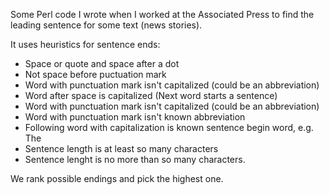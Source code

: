 Some Perl code I wrote when I worked at the Associated Press to find the leading sentence for some text (news stories).

It uses heuristics for sentence ends:

* Space or quote and space after a dot
* Not space before puctuation mark
* Word with punctuation mark isn't capitalized (could be an abbreviation)
* Word after space is capitalized (Next word starts a sentence)
* Word with punctuation mark isn't capitalized (could be an abbreviation)
* Word with punctuation mark isn't known abbreviation
* Following word with capitalization is known sentence begin word, e.g. The
* Sentence length is at least so many characters
* Sentence lenght is no more than so many characters.

We rank possible endings and pick the highest one.
